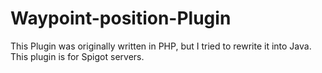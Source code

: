 # Waypoint-position-Plugin
This Plugin was originally written in PHP, but I tried to rewrite it into Java.
This plugin is for Spigot servers.
